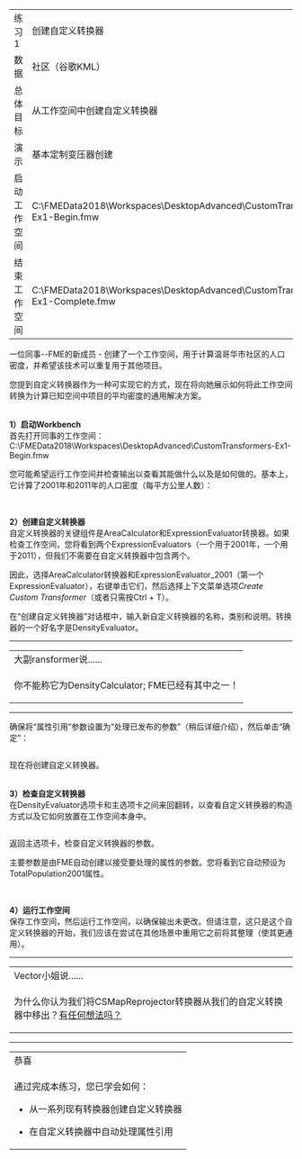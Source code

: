<div id="readme" class="readme blob instapaper_body">
<article class="markdown-body entry-content" itemprop="text">
<table>
<tbody><tr>
<td>
<i></i><font style="vertical-align: inherit;"><font style="vertical-align: inherit;">
练习1
</font></font></td>
<td><font style="vertical-align: inherit;"><font style="vertical-align: inherit;">
创建自定义转换器
</font></font></td>
</tr>
<tr>
<td><font style="vertical-align: inherit;"><font style="vertical-align: inherit;">数据</font></font></td>
<td><font style="vertical-align: inherit;"><font style="vertical-align: inherit;">社区（谷歌KML）</font></font></td>
</tr>
<tr>
<td><font style="vertical-align: inherit;"><font style="vertical-align: inherit;">总体目标</font></font></td>
<td><font style="vertical-align: inherit;"><font style="vertical-align: inherit;">从工作空间中创建自定义转换器</font></font></td>
</tr>
<tr>
<td><font style="vertical-align: inherit;"><font style="vertical-align: inherit;">演示</font></font></td>
<td><font style="vertical-align: inherit;"><font style="vertical-align: inherit;">基本定制变压器创建</font></font></td>
</tr>
<tr>
<td><font style="vertical-align: inherit;"><font style="vertical-align: inherit;">启动工作空间</font></font></td>
<td><font style="vertical-align: inherit;"><font style="vertical-align: inherit;">C:\FMEData2018\Workspaces\DesktopAdvanced\CustomTransformers-Ex1-Begin.fmw
</font></font></td>
</tr>
<tr>
<td><font style="vertical-align: inherit;"><font style="vertical-align: inherit;">结束工作空间</font></font></td>
<td><font style="vertical-align: inherit;"><font style="vertical-align: inherit;">C:\FMEData2018\Workspaces\DesktopAdvanced\CustomTransformers-Ex1-Complete.fmw
</font></font></td>
</tr>
</tbody></table>
<p><font style="vertical-align: inherit;"><font style="vertical-align: inherit;">一位同事--FME的新成员 - 创建了一个工作空间，用于计算温哥华市社区的人口密度，并希望该技术可以重复用于其他项目。</font></font></p>
<p><font style="vertical-align: inherit;"><font style="vertical-align: inherit;">您提到自定义转换器作为一种可实现它的方式，现在将向她展示如何将此工作空间转换为计算已知空间中项目的平均密度的通用解决方案。</font></font></p>
<p><br><strong><font style="vertical-align: inherit;"><font style="vertical-align: inherit;">1）启动Workbench</font></font></strong>
<br><font style="vertical-align: inherit;"><font style="vertical-align: inherit;">首先打开同事的工作空间： C:\FMEData2018\Workspaces\DesktopAdvanced\CustomTransformers-Ex1-Begin.fmw</font></font></p>
<p><font style="vertical-align: inherit;"><font style="vertical-align: inherit;">您可能希望运行工作空间并检查输出以查看其能做什么以及是如何做的。</font><font style="vertical-align: inherit;">基本上，它计算了2001年和2011年的人口密度（每平方公里人数）：</font></font></p>
<p><a target="_blank" href="https://github.com/safesoftware/FMETraining/blob/Desktop-Advanced-2018/DesktopAdvanced5CustomTransformers/Images/Img5.200.Ex1.OriginalOutput.png"><img src="./Images/Img5.200.Ex1.OriginalOutput.png" alt="" style="max-width:100%;"></a></p>
<p><br><strong><font style="vertical-align: inherit;"><font style="vertical-align: inherit;">2）创建自定义转换器</font></font></strong>
<br><font style="vertical-align: inherit;"><font style="vertical-align: inherit;">自定义转换器的关键组件是AreaCalculator和ExpressionEvaluator转换器。</font><font style="vertical-align: inherit;">如果检查工作空间，您将看到两个ExpressionEvaluators（一个用于2001年，一个用于2011），但我们不需要在自定义转换器中包含两个。</font></font></p>
<p><font style="vertical-align: inherit;"><font style="vertical-align: inherit;">因此，选择AreaCalculator转换器和ExpressionEvaluator_2001（第一个ExpressionEvaluator），右键单击它们，然后选择上下文菜单选项</font></font><em><font style="vertical-align: inherit;"><font style="vertical-align: inherit;">Create Custom Transformer</font></font></em><font style="vertical-align: inherit;"><font style="vertical-align: inherit;">（或者只需按Ctrl + T）。</font></font></p>
<p><font style="vertical-align: inherit;"><font style="vertical-align: inherit;">在“创建自定义转换器”对话框中，输入新自定义转换器的名称，类别和说明。</font><font style="vertical-align: inherit;">转换器的一个好名字是DensityEvaluator。</font></font></p>
<hr>
<table>
<tbody><tr>
<td>
<i></i><font style="vertical-align: inherit;"><font style="vertical-align: inherit;">
大副ransformer说......
</font></font></td>
</tr>
<tr>
<td><font style="vertical-align: inherit;"><font style="vertical-align: inherit;">

你不能称它为DensityCalculator; </font><font style="vertical-align: inherit;">FME已经有其中之一！

</font></font></td>
</tr>
</tbody></table>
<hr>
<p><font style="vertical-align: inherit;"><font style="vertical-align: inherit;">确保将“属性引用”参数设置为“处理已发布的参数”（稍后详细介绍），然后单击“确定”：</font></font></p>
<p><a target="_blank" href="https://github.com/safesoftware/FMETraining/blob/Desktop-Advanced-2018/DesktopAdvanced5CustomTransformers/Images//Img5.201.Ex1.CreateCTDialog.png"><img src="./Images/Img5.201.Ex1.CreateCTDialog.png" alt="" style="max-width:100%;"></a></p>
<p><font style="vertical-align: inherit;"><font style="vertical-align: inherit;">现在将创建自定义转换器。</font></font></p>
<p><br><strong><font style="vertical-align: inherit;"><font style="vertical-align: inherit;">3）检查自定义转换器</font></font></strong>
<br><font style="vertical-align: inherit;"><font style="vertical-align: inherit;">在DensityEvaluator选项卡和主选项卡之间来回翻转，以查看自定义转换器的构造方式以及它如何放置在工作空间本身中。</font></font></p>
<p><a target="_blank" href="https://github.com/safesoftware/FMETraining/blob/Desktop-Advanced-2018/DesktopAdvanced5CustomTransformers/Images//Img5.202.Ex1.InitialCT.png"><img src="./Images/Img5.202.Ex1.InitialCT.png" alt="" style="max-width:100%;"></a></p>
<p><font style="vertical-align: inherit;"><font style="vertical-align: inherit;">返回主选项卡，检查自定义转换器的参数。</font></font></p>
<p><font style="vertical-align: inherit;"><font style="vertical-align: inherit;">主要参数是由FME自动创建以接受要处理的属性的参数。</font><font style="vertical-align: inherit;">您将看到它自动预设为TotalPopulation2001属性。</font></font></p>
<p><a target="_blank" href="https://github.com/safesoftware/FMETraining/blob/Desktop-Advanced-2018/DesktopAdvanced5CustomTransformers/Images//Img5.203.Ex1.InitialCTOnCanvas.png"><img src="./Images/Img5.203.Ex1.InitialCTOnCanvas.png" alt="" style="max-width:100%;"></a></p>
<p><br><strong><font style="vertical-align: inherit;"><font style="vertical-align: inherit;">4）运行工作空间</font></font></strong>
<br><font style="vertical-align: inherit;"><font style="vertical-align: inherit;">保存工作空间，然后运行工作空间，以确保输出未更改。</font><font style="vertical-align: inherit;">但请注意，这只是这个自定义转换器的开始，我们应该在尝试在其他场景中重用它之前将其整理（使其更通用）。</font></font></p>
<hr>
<table>
<tbody><tr>
<td>
<i></i><font style="vertical-align: inherit;"><font style="vertical-align: inherit;">
Vector小姐说......
</font></font></td>
</tr>
<tr>
<td><font style="vertical-align: inherit;"><font style="vertical-align: inherit;">

为什么你认为我们将CSMapReprojector转换器从我们的自定义转换器中移出？</font></font><a href="http://52.73.3.37/fmedatastreaming/Manual/QAResponse2017.fmw?chapter=13&amp;question=3&amp;answer=1&amp;DestDataset_TEXTLINE=C%3A%5CFMEOutput%5CQAResponse.html" rel="nofollow"><font style="vertical-align: inherit;"><font style="vertical-align: inherit;">有任何想法吗？</font></font></a>

</td>
</tr>
</tbody></table>
<hr>
 
<table>
<tbody><tr>
<td>
<i></i><font style="vertical-align: inherit;"><font style="vertical-align: inherit;">
恭喜
</font></font></td>
</tr>
<tr>
<td><font style="vertical-align: inherit;"><font style="vertical-align: inherit;">

通过完成本练习，您已学会如何：
</font></font><ul><li><font style="vertical-align: inherit;"><font style="vertical-align: inherit;">从一系列现有转换器创建自定义转换器</font></font></li>
<li><font style="vertical-align: inherit;"><font style="vertical-align: inherit;">在自定义转换器中自动处理属性引用</font></font></li></ul>

</td>
</tr>
</tbody></table>
</article>
 </div>
